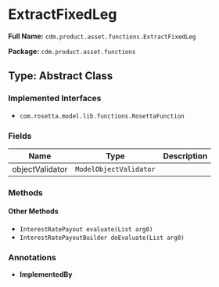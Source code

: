 # ExtractFixedLeg

**Full Name:** `cdm.product.asset.functions.ExtractFixedLeg`

**Package:** `cdm.product.asset.functions`

## Type: Abstract Class

### Implemented Interfaces

- `com.rosetta.model.lib.functions.RosettaFunction`

### Fields

| Name | Type | Description |
|------|------|-------------|
| objectValidator | `ModelObjectValidator` |  |

### Methods

#### Other Methods

- `InterestRatePayout evaluate(List arg0)`
- `InterestRatePayoutBuilder doEvaluate(List arg0)`

### Annotations

- **ImplementedBy**

